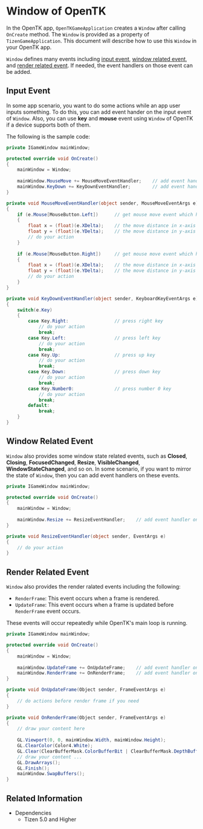 # Window of OpenTK

In the OpenTK app, `OpenTKGameApplication` creates a `Window` after calling `OnCreate` method. The `Window` is provided
as a property of `TizenGameApplication`. This document will describe how to use this `Window` in your OpenTK app.

`Window` defines many events including [input event](#input-event), [window related event](#window-related-event), and
[render related event](#render-related-event). If needed, the event handlers on those event can be added.

## Input Event

In some app scenario, you want to do some actions while an app user inputs something. To do this, you can add event hander on the input event of `Window`. Also, you can use **key** and **mouse** event using `Window` of OpenTK if a device supports both of them.

The following is the sample code:
```C#
private IGameWindow mainWindow;

protected override void OnCreate()
{
    mainWindow = Window;
    
    mainWindow.MouseMove += MouseMoveEventHandler;    // add event handler on mouse move event
    mainWindow.KeyDown += KeyDownEventHandler;        // add event handler on key down event    
}

private void MouseMoveEventHandler(object sender, MouseMoveEventArgs e)
{
    if (e.Mouse[MouseButton.Left])      // get mouse move event which happening with click left button of mouse
    {
        float x = (float)(e.XDelta);    // the move distance in x-axis
        float y = (float)(e.YDelta);    // the move distance in y-axis
        // do your action
    }
    
    if (e.Mouse[MouseButton.Right])     // get mouse move event which happening with click right button of mouse
    {
        float x = (float)(e.XDelta);    // the move distance in x-axis
        float y = (float)(e.YDelta);    // the move distance in y-axis
        // do your action
    }
}

private void KeyDownEventHandler(object sender, KeyboardKeyEventArgs e)
{
    switch(e.Key)
    {
        case Key.Right:                 // press right key
            // do your action
            break;
        case Key.Left:                  // press left key
            // do your action
            break;
        case Key.Up:                    // press up key
            // do your action
            break;
        case Key.Down:                  // press down key
            // do your action
            break;
        case Key.Number0:               // press number 0 key
            // do your action
            break;
        default:
            break;
    }
}

```

## Window Related Event

`Window` also provides some window state related events, such as **Closed**, **Closing**, **FocusedChanged**, **Resize**, **VisibleChanged**, **WindowStateChanged**, and so on. In some scenario, if you want to mirror the state of `Window`, then 
you can add event handlers on these events.

```C#
private IGameWindow mainWindow;

protected override void OnCreate()
{
    mainWindow = Window;
    
    mainWindow.Resize += ResizeEventHandler;    // add event handler on window resize event
}

private void ResizeEventHandler(object sender, EventArgs e)
{
    // do your action
}
```

## Render Related Event

`Window` also provides the render ralated events including the following:

- `RenderFrame`: This event occurs when a frame is rendered.
- `UpdateFrame`: This event occurs when a frame is updated before `RenderFrame` event occurs.

These events will occur repeatedly while OpenTK's main loop is running.
```C#
private IGameWindow mainWindow;

protected override void OnCreate()
{
    mainWindow = Window;
    
    mainWindow.UpdateFrame += OnUpdateFrame;    // add event handler on update frame event
    mainWindow.RenderFrame += OnRenderFrame;    // add event handler on render frame event
}

private void OnUpdateFrame(Object sender, FrameEventArgs e)
{
    // do actions before render frame if you need
}

private void OnRenderFrame(Object sender, FrameEventArgs e)
{
    // draw your content here
    
    GL.Viewport(0, 0, mainWindow.Width, mainWindow.Height);
    GL.ClearColor(Color4.White);
    GL.Clear(ClearBufferMask.ColorBufferBit | ClearBufferMask.DepthBufferBit);
    // draw your content ...    
    GL.DrawArrays();
    GL.Finish();
    mainWindow.SwapBuffers();
}
```

## Related Information
- Dependencies
  -   Tizen 5.0 and Higher
